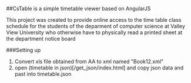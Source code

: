 ##CsTable is a simple timetable viewer based on AngularJS

This project was created to provide online access to the time table class schedule for the students of the deparment of computer science at Valley View University who otherwise have to physically read a printed sheet at the department notice board

###Setting up
1. Convert xls file obtained from AA to xml named "Book12.xml"
2. open (timetable in json)[/get_json/index.html] and copy json data and past into timetable.json
